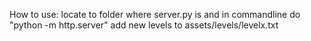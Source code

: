 How to use:
locate to folder where server.py is and in commandline do "python -m http.server"
add new levels to assets/levels/levelx.txt
